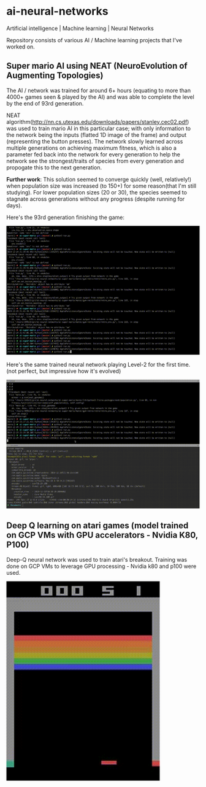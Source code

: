 # ai-neural-networks
Artificial intelligence | Machine learning | Neural Networks

Repository consists of various AI / Machine learning projects that I've worked on. 
## Super mario AI using NEAT (NeuroEvolution of Augmenting Topologies)
The AI / network was trained for around 6+ hours (equating to more than 4000+ games seen & played by the AI) and was able to complete the level by the end of 93rd generation. 

NEAT algorithm(http://nn.cs.utexas.edu/downloads/papers/stanley.cec02.pdf) was used to train mario AI in this particular case; with only information to the network being the inputs (flatted 1D image of the frame) and output (representing the button presses). The network slowly learned across multiple generations on achieving maximum fitness, which is also a parameter fed back into the network for every generation to help the network see the strongest/traits of species from every generation and propogate this to the next generation.

**Further work**: This solution seemed to converge quickly (well, relatively!) when population size was increased (to 150+) for some reason(that I'm still studying). For lower population sizes (20 or 30), the species seemed to stagnate across generations without any progress (despite running for days).

Here's the 93rd generation finishing the game:

![](winning-AI-player.gif)

Here's the same trained neural network playing Level-2 for the first time. (not perfect, but impressive how it's evolved)

![](winning-AI-player-on-new-level.gif)

## Deep Q learning on atari games (model trained on GCP VMs with GPU accelerators - Nvidia K80, P100)

Deep-Q neural network was used to train atari's breakout. Training was done on GCP VMs to leverage GPU processing - Nvidia k80 and p100 were used. 

![](ai-atari/ai-plays/output.gif)
